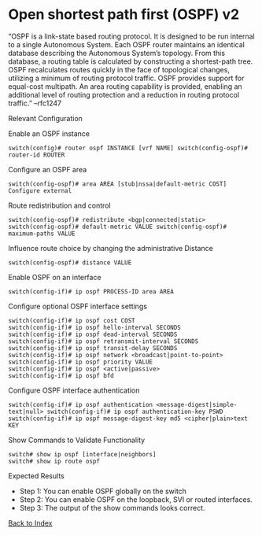 # Open shortest path first (OSPF) v2 

“OSPF is a link-state based routing protocol. It is designed to be run internal to a single Autonomous System. Each OSPF router maintains an identical database describing the Autonomous System’s topology. From this database, a routing table is calculated by constructing a shortest-path tree. OSPF recalculates routes quickly in the face of topological changes, utilizing a minimum of routing protocol traffic. OSPF provides support for equal-cost multipath. An area routing capability is provided, enabling an additional level of routing protection and a reduction in routing protocol traffic.” –rfc1247 

Relevant Configuration 

Enable an OSPF instance 

```
switch(config)# router ospf INSTANCE [vrf NAME] switch(config-ospf)# router-id ROUTER
```

Configure an OSPF area

```
switch(config-ospf)# area AREA [stub|nssa|default-metric COST] Configure external 
```

Route redistribution and control 

```
switch(config-ospf)# redistribute <bgp|connected|static> 
switch(config-ospf)# default-metric VALUE switch(config-ospf)# maximum-paths VALUE
```

Influence route choice by changing the administrative Distance 

```
switch(config-ospf)# distance VALUE 
```

Enable OSPF on an interface 

```
switch(config-if)# ip ospf PROCESS-ID area AREA
```

Configure optional OSPF interface settings 

```
switch(config-if)# ip ospf cost COST
switch(config-if)# ip ospf hello-interval SECONDS
switch(config-if)# ip ospf dead-interval SECONDS
switch(config-if)# ip ospf retransmit-interval SECONDS
switch(config-if)# ip ospf transit-delay SECONDS
switch(config-if)# ip ospf network <broadcast|point-to-point> 
switch(config-if)# ip ospf priority VALUE
switch(config-if)# ip ospf <active|passive>
switch(config-if)# ip ospf bfd
```

Configure OSPF interface authentication

```
switch(config-if)# ip ospf authentication <message-digest|simple-text|null> switch(config-if)# ip ospf authentication-key PSWD
switch(config-if)# ip ospf message-digest-key md5 <cipher|plain>text KEY 
```

Show Commands to Validate Functionality 

```
switch# show ip ospf [interface|neighbors]
switch# show ip route ospf
```

Expected Results 

* Step 1: You can enable OSPF globally on the switch
* Step 2: You can enable OSPF on the loopback, SVI or routed interfaces.
* Step 3: The output of the show commands looks correct.


[Back to Index](./index.md)


